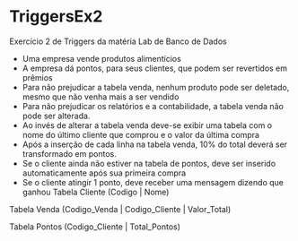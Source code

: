 # TriggersEx2
Exercício 2 de Triggers da matéria Lab de Banco de Dados

- Uma empresa vende produtos alimentícios
- A empresa dá pontos, para seus clientes, que podem ser revertidos em prêmios
- Para não prejudicar a tabela venda, nenhum produto pode ser deletado, mesmo que não venha mais a ser vendido
- Para não prejudicar os relatórios e a contabilidade, a tabela venda não pode ser alterada. 
- Ao invés de alterar a tabela venda deve-se exibir uma tabela com o nome do último cliente que comprou e o valor da 
última compra
- Após a inserção de cada linha na tabela venda, 10% do total deverá ser transformado em pontos.
- Se o cliente ainda não estiver na tabela de pontos, deve ser inserido automaticamente após sua primeira compra
- Se o cliente atingir 1 ponto, deve receber uma mensagem dizendo que ganhou
Tabela Cliente (Codigo | Nome)

Tabela Venda (Codigo_Venda | Codigo_Cliente | Valor_Total)

Tabela Pontos (Codigo_Cliente | Total_Pontos)
